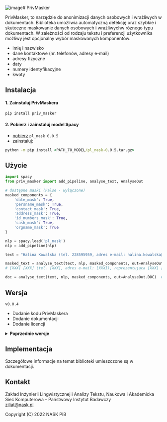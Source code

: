 ![image](https://github.com/user-attachments/assets/5b9b4510-1df7-4464-9a65-277ff5c03e6d)# PrivMasker

PrivMasker, to narzędzie do anonimizacji danych osobowych i wrażliwych w dokumentach. Biblioteka umożliwia automatyczną detekcję oraz szybkie i skuteczne maskowanie danych osobowych i wrażliwychw różnego typu dokumentach. W zależności od rodzaju tekstu i preferencji użytkownika możliwy jest opcjonalny wybór maskowanych komponentów:
- imię i nazwisko
- dane kontaktowe (nr. telefonów, adresy e-mail)
- adresy fizyczne
- daty
- numery identyfikacyjne
- kwoty

## Instalacja

#### 1. Zainstaluj PrivMaskera
```cmd
pip install priv_masker
```
#### 2. Pobierz i zainstaluj model Spacy
- [pobierz](http://mozart.ipipan.waw.pl/~rtuora/spacy/) `pl_nask 0.0.5`
- zainstaluj:
```cmd
python -m pip install <PATH_TO_MODEL/pl_nask-0.0.5.tar.gz>
```

## Użycie 
```python
import spacy
from priv_masker import add_pipeline, analyse_text, AnalyseOut

# dostępne maski (False - wyłączone)
masked_components = {
    'date_mask': True,
    'persname_mask': True,
    'contact_mask': True,
    'address_mask': True,
    'id_numbers_mask': True,
    'cash_mask': True,
    'orgname_mask': True
}

nlp = spacy.load('pl_nask')
nlp = add_pipeline(nlp)

text = "Halina Kowalska (tel. 228595959, adres e-mail: halina.kowalska@xyz.com), reprezentująca Stowarzyszenie Przedsiębiorców Polskich, zamieszkała w Warszawie przy ulicy Juliusza Słowackiego 13/13, identyfikująca się numerem PESEL 76121305873, złożyła w dniu 12 sierpnia 2022 oświadczenie wyjaśniające i uiściła karę grzywny w wysokości 500 złotych."

masked_text = analyse_text(text, nlp, masked_components, out=AnalyseOut.TEXT)
# [XXX] [XXX] (tel. [XXX], adres e-mail: [XXX]), reprezentująca [XXX] [XXX] [XXX], zamieszkała w [XXX] przy [XXX] [XXX] [XXX] [XXX], identyfikująca się numerem PESEL [XXX], złożyła w dniu [XXX] [XXX] [XXX] oświadczenie wyjaśniające i uiściła karę grzywny w wysokości [XXX] złotych.

doc = analyse_text(text, nlp, masked_components, out=AnalyseOut.DOC)  # obiekt Spacy
```

## Wersja

`v0.0.4`
- Dodanie kodu PrivMaskera
- Dodanie dokumentacji
- Dodanie licencji

<details>
<summary><b>Poprzednie wersje</b></summary>
</details>

## Implementacja
Szczegółowe informacje na temat biblioteki umieszczone są w dokumentacji.




## Kontakt

Zakład Inżynierii Lingwistycznej i Analizy Tekstu, Naukowa i Akademicka Sieć Komputerowa – Państwowy Instytut Badawczy\
ziliat@nask.pl

Copyright (C) 2022 NASK PIB
